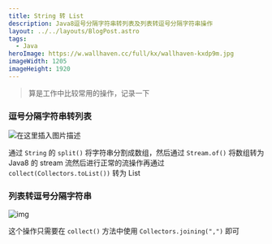 ```yaml
---
title: String 转 List
description: Java8逗号分隔字符串转列表及列表转逗号分隔字符串操作
layout: ../../layouts/BlogPost.astro
tags:
  - Java
heroImage: https://w.wallhaven.cc/full/kx/wallhaven-kxdp9m.jpg
imageWidth: 1205
imageHeight: 1920
---
```


> 算是工作中比较常用的操作，记录一下

### 逗号分隔字符串转列表

![在这里插入图片描述](https://ahogek.com/uploads/img/20231029/20210401110024955.png)

通过 `String` 的 `split()` 将字符串分割成数组，然后通过 `Stream.of()` 将数组转为 Java8 的 stream 流然后进行正常的流操作再通过 `collect(Collectors.toList())` 转为 List

### 列表转逗号分隔字符串

![img](https://ahogek.com/uploads/img/20231029/20210401140900837.png)

这个操作只需要在 `collect()` 方法中使用 `Collectors.joining(",")` 即可

